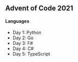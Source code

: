 ## Advent of Code 2021

#### Languages
- Day 1: Python
- Day 2: Go
- Day 3: F#
- Day 4: C#
- Day 5: TypeScript
